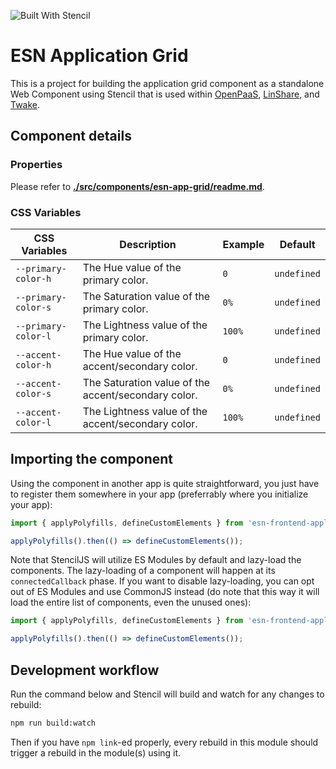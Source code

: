 ![Built With Stencil](https://img.shields.io/badge/-Built%20With%20Stencil-16161d.svg?logo=data%3Aimage%2Fsvg%2Bxml%3Bbase64%2CPD94bWwgdmVyc2lvbj0iMS4wIiBlbmNvZGluZz0idXRmLTgiPz4KPCEtLSBHZW5lcmF0b3I6IEFkb2JlIElsbHVzdHJhdG9yIDE5LjIuMSwgU1ZHIEV4cG9ydCBQbHVnLUluIC4gU1ZHIFZlcnNpb246IDYuMDAgQnVpbGQgMCkgIC0tPgo8c3ZnIHZlcnNpb249IjEuMSIgaWQ9IkxheWVyXzEiIHhtbG5zPSJodHRwOi8vd3d3LnczLm9yZy8yMDAwL3N2ZyIgeG1sbnM6eGxpbms9Imh0dHA6Ly93d3cudzMub3JnLzE5OTkveGxpbmsiIHg9IjBweCIgeT0iMHB4IgoJIHZpZXdCb3g9IjAgMCA1MTIgNTEyIiBzdHlsZT0iZW5hYmxlLWJhY2tncm91bmQ6bmV3IDAgMCA1MTIgNTEyOyIgeG1sOnNwYWNlPSJwcmVzZXJ2ZSI%2BCjxzdHlsZSB0eXBlPSJ0ZXh0L2NzcyI%2BCgkuc3Qwe2ZpbGw6I0ZGRkZGRjt9Cjwvc3R5bGU%2BCjxwYXRoIGNsYXNzPSJzdDAiIGQ9Ik00MjQuNywzNzMuOWMwLDM3LjYtNTUuMSw2OC42LTkyLjcsNjguNkgxODAuNGMtMzcuOSwwLTkyLjctMzAuNy05Mi43LTY4LjZ2LTMuNmgzMzYuOVYzNzMuOXoiLz4KPHBhdGggY2xhc3M9InN0MCIgZD0iTTQyNC43LDI5Mi4xSDE4MC40Yy0zNy42LDAtOTIuNy0zMS05Mi43LTY4LjZ2LTMuNkgzMzJjMzcuNiwwLDkyLjcsMzEsOTIuNyw2OC42VjI5Mi4xeiIvPgo8cGF0aCBjbGFzcz0ic3QwIiBkPSJNNDI0LjcsMTQxLjdIODcuN3YtMy42YzAtMzcuNiw1NC44LTY4LjYsOTIuNy02OC42SDMzMmMzNy45LDAsOTIuNywzMC43LDkyLjcsNjguNlYxNDEuN3oiLz4KPC9zdmc%2BCg%3D%3D&colorA=16161d&style=flat-square)

# ESN Application Grid

This is a project for building the application grid component as a standalone Web Component using Stencil that is used within [OpenPaaS](https://github.com/OpenPaaS-Suite), [LinShare](https://github.com/linagora/linshare-ui-user), and [Twake](https://github.com/TwakeApp/Twake).

## Component details

### Properties

Please refer to [**./src/components/esn-app-grid/readme.md**](./src/components/esn-app-grid/readme.md).

### CSS Variables

| CSS Variables       | Description                                         | Example | Default     |
| ------------------- | --------------------------------------------------- | ------- | ----------- |
| `--primary-color-h` | The Hue value of the primary color.                 | `0`     | `undefined` |
| `--primary-color-s` | The Saturation value of the primary color.          | `0%`    | `undefined` |
| `--primary-color-l` | The Lightness value of the primary color.           | `100%`  | `undefined` |
| `--accent-color-h`  | The Hue value of the accent/secondary color.        | `0`     | `undefined` |
| `--accent-color-s`  | The Saturation value of the accent/secondary color. | `0%`    | `undefined` |
| `--accent-color-l`  | The Lightness value of the accent/secondary color.  | `100%`  | `undefined` |

## Importing the component

Using the component in another app is quite straightforward, you just have to register them somewhere in your app (preferrably where you initialize your app):

```javascript
import { applyPolyfills, defineCustomElements } from 'esn-frontend-application-grid/loader';

applyPolyfills().then(() => defineCustomElements());
```

Note that StencilJS will utilize ES Modules by default and lazy-load the components. The lazy-loading of a component will happen at its `connectedCallback` phase. If you want to disable lazy-loading, you can opt out of ES Modules and use CommonJS instead (do note that this way it will load the entire list of components, even the unused ones):

```javascript
import { applyPolyfills, defineCustomElements } from 'esn-frontend-application-grid/loader/index.cjs';

applyPolyfills().then(() => defineCustomElements());
```

## Development workflow

Run the command below and Stencil will build and watch for any changes to rebuild:

```bash
npm run build:watch
```

Then if you have `npm link`-ed properly, every rebuild in this module should trigger a rebuild in the module(s) using it.
